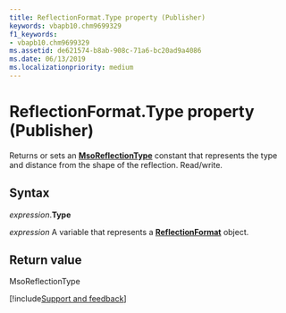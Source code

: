 ```yaml
---
title: ReflectionFormat.Type property (Publisher)
keywords: vbapb10.chm9699329
f1_keywords:
- vbapb10.chm9699329
ms.assetid: de621574-b8ab-908c-71a6-bc20ad9a4086
ms.date: 06/13/2019
ms.localizationpriority: medium
---
```



# ReflectionFormat.Type property (Publisher)

Returns or sets an **[MsoReflectionType](office.msoreflectiontype.md)** constant that represents the type and distance from the shape of the reflection. Read/write.


## Syntax

_expression_.**Type**

_expression_ A variable that represents a **[ReflectionFormat](Publisher.ReflectionFormat.md)** object.


## Return value

MsoReflectionType


[!include[Support and feedback](~/includes/feedback-boilerplate.md)]